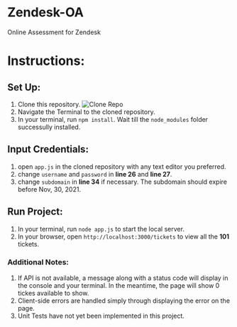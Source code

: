 # Zendesk-OA
 Online Assessment for Zendesk

# Instructions:

## Set Up:
1. Clone this repository. 
![Clone Repo](https://shiba.meowshiba.com/wp-content/uploads/2021/02/kindle_mac_01_clone.png "Clone Repo")  
2. Navigate the Terminal to the cloned repository.
3. In your terminal, run `npm install`. Wait till the `node_modules` folder successully installed.

## Input Credentials:
1. open `app.js` in the cloned repository with any text editor you preferred.
2. change `username` and `password` in __line 26__ and __line 27__.
3. change `subdomain` in __line 34__ if necessary. The subdomain should expire before Nov, 30, 2021.

## Run Project:
1. In your terminal, run `node app.js` to start the local server.
2. In your browser, open `http://localhost:3000/tickets` to view all the __101__ tickets.

### Additional Notes:
1. If API is not available, a message along with a status code will display in the console and your terminal. In the meantime, the page will show 0 tickes available to show.
2. Client-side errors are handled simply through displaying the error on the page.
3. Unit Tests have not yet been implemented in this project.
